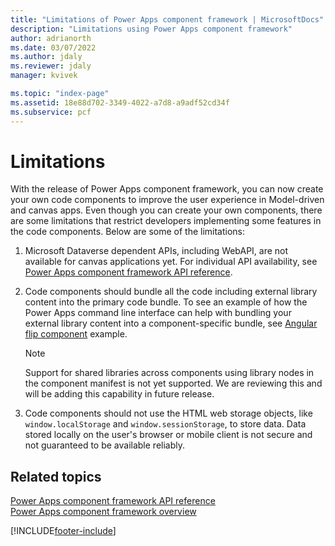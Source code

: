 ```yaml
---
title: "Limitations of Power Apps component framework | MicrosoftDocs"
description: "Limitations using Power Apps component framework"
author: adrianorth
ms.date: 03/07/2022
ms.author: jdaly
ms.reviewer: jdaly
manager: kvivek

ms.topic: "index-page"
ms.assetid: 18e88d702-3349-4022-a7d8-a9adf52cd34f
ms.subservice: pcf
---
```


# Limitations 

With the release of Power Apps component framework, you can now create your own code components to improve the user experience in Model-driven and canvas apps. Even though you can create your own components, there are some limitations that restrict developers implementing some features in the code components. Below are some of the limitations:

1. Microsoft Dataverse dependent APIs, including WebAPI, are not available for canvas applications yet. For individual API availability,  see [Power Apps component framework API reference](reference/index.md).

2. Code components should bundle all the code including external library content into the primary code bundle. To see an example of how the Power Apps command line interface can help with bundling your external library content into a component-specific bundle, see [Angular flip component](sample-controls/angular-flip-control.md) example.

   > [!NOTE]
   > Support for shared libraries across components using library nodes in the component manifest is not yet supported. We are reviewing this and will be adding this capability in future release.

3. Code components should not use the HTML web storage objects, like `window.localStorage` and `window.sessionStorage`, to store data. Data stored locally on the user's browser or mobile client is not secure and not guaranteed to be available reliably.

## Related topics

[Power Apps component framework API reference](reference/index.md)<br/>
[Power Apps component framework overview](overview.md)


[!INCLUDE[footer-include](../../includes/footer-banner.md)]